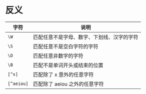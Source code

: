 # 反义

| 字符       | 说明                                       |
| ---------- | ------------------------------------------ |
| `\W`       | 匹配任意不是字母、数字、下划线、汉字的字符 |
| `\S`       | 匹配任意不是空白字符的字符                 |
| `\D`       | 匹配任意非数字的字符                       |
| `\B`       | 匹配不是单词开头或结束的位置               |
| `[^x]`     | 匹配除了 x 意外的任意字符                  |
| `[^aeiou]` | 匹配除了 aeiou 之外的任意字符              |
